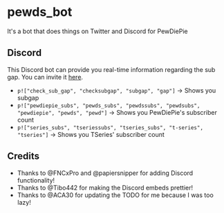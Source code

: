 # pewds_bot

It's a bot that does things on Twitter and Discord for PewDiePie

## Discord

This Discord bot can provide you real-time information regarding the sub gap.
You can invite it [here](https://discordapp.com/oauth2/authorize?client_id=546361604107927562&scope=bot&permissions=70679617).

- `p!["check_sub_gap", "checksubgap", "subgap", "gap"]` -> Shows you subgap
- `p!["pewdiepie_subs", "pewds_subs", "pewdssubs", "pewdsubs", "pewdiepie", "pewds", "pewd"]` -> Shows you PewDiePie's subscriber count
- `p!["series_subs", "tseriessubs", "tseries_subs", "t-series", "tseries"]` -> Shows you TSeries' subscriber count

## Credits
- Thanks to @FNCxPro and @papiersnipper for adding Discord functionality!
- Thanks to @Tibo442 for making the Discord embeds prettier!
- Thanks to @ACA30 for updating the TODO for me because I was too lazy!